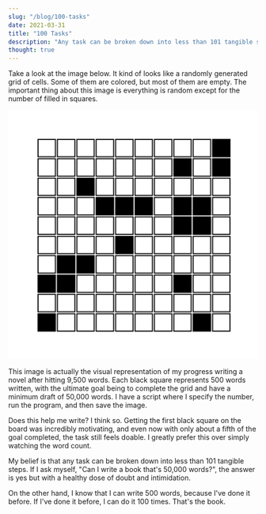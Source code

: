 ```yaml
---
slug: "/blog/100-tasks"
date: 2021-03-31
title: "100 Tasks"
description: "Any task can be broken down into less than 101 tangible steps"
thought: true
---
```





Take a look at the image below. It kind of looks like a randomly generated grid of cells. Some of them are colored, but most of them are empty. The important thing about this image is everything is random except for the number of filled in squares.

![10x10 grid of squares](/assets/10x10.png)

This image is actually the visual representation of my progress writing a novel after hitting 9,500 words. Each black square represents 500 words written, with the ultimate goal being to complete the grid and have a minimum draft of 50,000 words. I have a script where I specify the number, run the program, and then save the image.

Does this help me write? I think so. Getting the first black square on the board was incredibly motivating, and even now with only about a fifth of the goal completed, the task still feels doable. I greatly prefer this over simply watching the word count.

My belief is that any task can be broken down into less than 101 tangible steps. If I ask myself, "Can I write a book that's 50,000 words?", the answer is yes but with a healthy dose of doubt and intimidation.

On the other hand, I know that I can write 500 words, because I've done it before. If I've done it before, I can do it 100 times. That's the book.